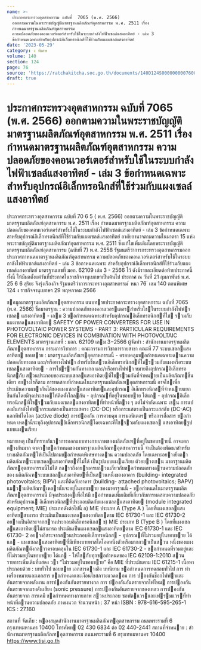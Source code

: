 ```yaml
---
name: >-
  ประกาศกระทรวงอุตสาหกรรม ฉบับที่  7065 (พ.ศ. 2566)
  ออกตามความในพระราชบัญญัติมาตรฐานผลิตภัณฑ์อุตสาหกรรม พ.ศ. 2511 เรื่อง
  กำหนดมาตรฐานผลิตภัณฑ์อุตสาหกรรม
  ความปลอดภัยของคอนเวอร์เตอร์สำหรับใช้ในระบบกำลังไฟฟ้าเซลล์แสงอาทิตย์ - เล่ม 3
  ข้อกำหนดเฉพาะสำหรับอุปกรณ์อิเล็กทรอนิกส์ที่ใช้ร่วมกับแผงเซลล์แสงอาทิตย์
date: '2023-05-29'
category: ง พิเศษ
volume: 140
section: 124
page: 76
source: 'https://ratchakitcha.soc.go.th/documents/140D124S0000000007600.pdf'
draft: true
---
```


# ประกาศกระทรวงอุตสาหกรรม ฉบับที่  7065 (พ.ศ. 2566) ออกตามความในพระราชบัญญัติมาตรฐานผลิตภัณฑ์อุตสาหกรรม พ.ศ. 2511 เรื่อง กำหนดมาตรฐานผลิตภัณฑ์อุตสาหกรรม ความปลอดภัยของคอนเวอร์เตอร์สำหรับใช้ในระบบกำลังไฟฟ้าเซลล์แสงอาทิตย์ - เล่ม 3 ข้อกำหนดเฉพาะสำหรับอุปกรณ์อิเล็กทรอนิกส์ที่ใช้ร่วมกับแผงเซลล์แสงอาทิตย์

ประกาศกระทรวงอุตสาหกรรม ฉบับที่ 70 6 5 ( พ.ศ. 2566) ออกตามความในพระราชบัญญัติมาตรฐานผลิตภัณฑ์อุตสาหกรรม พ.ศ. 2511 เรื่อง กำหนดมาตรฐานผลิตภัณฑ์อุตสาหกรรม ความปลอดภัยของคอนเวอร์เตอร์สำหรับใช้ในระบบกำลังไฟฟ้าเซลล์แสงอาทิตย์ - เล่ม 3 ข้อกำหนดเฉพาะสาหรับอุปกรณ์อิเล็กทรอนิกส์ที่ใช้ร่วมกับแผงเซลล์แสงอาทิตย์ อาศัยอานาจตามความในมาตรา 15 แห่งพระราชบัญญัติมาตรฐานผลิตภัณฑ์อุตสาหกรรม พ.ศ. 2511 ซึ่งแก้ไขเพิ่มเติมโดยพระราชบัญญัติมาตรฐานผลิตภัณฑ์อุตสาหกรรม (ฉบับที่ 7) พ.ศ. 2558 รัฐมนตรีว่าการกระทรวงอุตสาหกรรมออกประกาศกาหนดมาตรฐานผลิตภัณฑ์อุตสาหกรรม ความปลอดภัยของคอนเวอร์เตอร์สาหรับใช้ในระบบกาลังไฟฟ้าเซลล์แสงอาทิตย์ - เล่ม 3 ข้อกาหนดเฉพาะ สำหรับอุปกรณ์อิเล็กทรอนิกส์ที่ใช้ร่วมกับแผงเซลล์แสงอาทิตย์ มาตรฐานเลขที่ มอก. 62109 เล่ม 3 - 2566 ไว้ ดังมีรายละเอียดต่อท้ายประกาศนี้ ทั้งนี้ ให้มีผลตั้งแต่วันที่ประกาศในราชกิจจานุเบกษาเป็นต้นไป ประกาศ ณ วันที่ 21 กุมภาพันธ์ พ.ศ. 25 6 6 สุริยะ จึงรุ่งเรืองกิจ รัฐมนตรีว่าการกระทรวงอุตสาหกรรม ้ หนา 76 ่ เลม 140 ตอนพิเศษ 124 ง ราชกิจจานุเบกษา 29 พฤษภาคม 2566

ขอมูลมาตรฐานผลิตภัณฑอุตสาหกรรม แนบทายประกาศกระทรวงอุตสาหกรรม ฉบับที่ 7065 (พ.ศ. 2566) ชื่อมาตรฐาน : ความปลอดภัยของคอนเวอรเตอรสําหรับใชในระบบกําลังไฟฟาเซลล แสงอาทิตย - เลม 3 ขอกําหนดเฉพาะสําหรับอุปกรณอิเล็กทรอนิกสที่ใช รวมกับแผงเซลลแสงอาทิตย SAFETY OF POWER CONVERTERS FOR USE IN PHOTOVOLTAIC POWER SYSTEMS - PART 3: PARTICULAR REQUIREMENTS FOR ELECTRONIC DEVICES IN COMBINATION WITH PHOTOVOLTAIC ELEMENTS มาตรฐานเลขที่ : มอก. 62109 เลม 3−2566 ผู้จัดทํา : สํานักงานมาตรฐานผลิตภัณฑอุตสาหกรรม กรรมการวิชาการ : คณะกรรมการวิชาการรายสาขา คณะที่ 77 ระบบเซลลแสงอาทิตย ขอบขาย : มาตรฐานผลิตภัณฑอุตสาหกรรมนี้ - ครอบคลุมขอกําหนดเฉพาะดานความปลอดภัยทางกล และ/หรือทางไฟฟา สําหรับชิ้นสวนอิเล็กทรอนิกสที่ใชรวมกับแผงหรือระบบเซลลแสงอาทิตย - การใชรวมกันทางกล และ/หรือทางไฟฟา หมายถึงอุปกรณอิเล็กทรอนิกสกับ สวนประกอบของระบบเซลลแสงอาทิตยที่ใชรวมกันที่จําหนายเป็นผลิตภัณฑชิ้น เดียว อยางไรก็ตาม การทดสอบที่กําหนดในมาตรฐานผลิตภัณฑอุตสาหกรรมนี้ อาจใชเพื่อประเมินความเขากันได้ของแผงเซลลแสงอาทิตยและอุปกรณ อิเล็กทรอนิกสที่จําหนายแยกชิ้นกันโดยมีจุดประสงคให้ติดตั้งใกลกัน - อุปกรณที่อยู่ในขอบขาย ได้แก - อุปกรณอิเล็กทรอนิกสที่ใชรวมกับแผงเซลลแสงอาทิตยที่ทําหน้าที่ตาง ๆ แต่ไม่จํากัดเฉพาะ เชน การแปลงผันกําลังไฟฟากระแสตรงเป็นกระแสตรง (DC-DC) หรือกระแสตรงเป็นกระแสสลับ (DC-AC) แอกทีฟไดโอด (active diode) การปองกัน การควบคุม การมอนิเตอร หรือการสื่อสาร ขอกําหนด เหลานี้ระบุถึงอุปกรณอิเล็กทรอนิกสโดยเฉพาะที่ใชรวมกับแผงเซลล แสงอาทิตยรูปแบบแผนเรียบ

หมายเหตุ เป็นที่ทราบกันวาการออกแบบทางกายภาพของผลิตภัณฑที่อยู่ในขอบขายนี้ อาจแตกตางกันมาก คาดวาขอกําหนดของมาตรฐานผลิตภัณฑอุตสาหกรรมนี้ จําเป็นต้องพัฒนาสําหรับบางผลิตภัณฑให้เป็นไปตามขอกําหนดพิเศษทางดาน ความปลอดภัย โดยเฉพาะอยางยิ่งถาผลิตภัณฑระบบเซลลแสงอาทิตยที่ไม่ได้ เป็นรูปแบบแผนเรียบ ตัวอยางเชน มาตรฐานผลิตภัณฑอุตสาหกรรมนี้ไม่ได้ กลาวถึงอยางครบถวนเกี่ยวกับขอกําหนดทางดานความปลอดภัยของ ผลิตภัณฑระบบเซลลแสงอาทิตยที่เป็นสวนหนึ่งของอาคาร (building- integrated photovoltaics; BIPV) และที่ติดกับอาคาร (building- attached photovoltaics; BAPV) แมวำผลิตภัณฑเหลานั้นจะอยู่ในขอบขาย ของมาตรฐานนี้ - ขอกําหนดในมาตรฐานผลิตภัณฑอุตสาหกรรมนี้ มีจุดประสงคเพื่อให้มี ขอกําหนดเพิ่มเติมที่เกี่ยวกับการทดสอบความปลอดภัยสําหรับอุปกรณ อิเล็กทรอนิกสที่ประกอบติดกับแผงเซลลแสงอาทิตย (module integrated equipment; MIE) ประเภทดังต่อไปนี้ ก) MIE ประเภท A (Type A ) โดยที่แผงเซลลแสงอาทิตยสามารถ ประเมินเป็นแผงเซลลแสงอาทิตยตาม IEC 61730-1 และ IEC 61730-2 อยางเป็นอิสระจากสวนประกอบอิเล็กทรอนิกส ข) MIE ประเภท B (Type B ) โดยที่แผงเซลลแสงอาทิตยไม่สามารถ ประเมินเป็นแผงเซลลแสงอาทิตยตาม IEC 61730-1 และ IEC 61730- 2 อยางอิสระจากสวนประกอบอิเล็กทรอนิกส - อุปกรณที่ไม่รวมอยู่ในขอบขาย ได้แก - แผงเซลลแสงอาทิตยที่มีเพียงบายพาสไดโอดหนึ่งตัวหรือมากกวาเป็นสวน หนึ่งของแผง ผลิตภัณฑดังกลาวครอบคลุมใน IEC 61730-1 และ IEC 61730-2 - ขอกําหนดที่รวมอยู่และที่ไม่รวมอยู่ในขอบขาย ได้แก - ให้ใชกับทุกขอกําหนดของ IEC 62109-1:2010 สวนรายการเพิ่มเติมที่แสดง วา “ไม่รวมอยู่ในขอบขาย” คือ MIE ที่ประเมินตาม IEC 61215-1 เนื้อหาประกอบด้วย : บททั่วไป ขอบขาย เอกสารอางอิง บทนิยาม ขอกําหนดการทดสอบทั่วไป การ ทําเครื่องหมายและเอกสาร ขอกําหนดและเงื่อนไขสภาวะแวดลอม การ ปองกันช็อกไฟฟาและอันตรายจากพลังงาน การปองกันอันตรายทางกล การ ปองกันอันตรายจากไฟไหม การปองกันอันตรายจากแรงดันเสียง (sonic pressure) การปองกันอันตรายจากของเหลว การปองกันอันตรายจาก สารเคมี ขอกําหนดทางกายภาพ สวนประกอบ ซอฟตแวรและเฟรมแวรที่ทํา หน้าที่ดานความปลอดภัย ภาคผนวก จํานวนหน้า : 37 หน้า ISBN : 978-616-595-265-1 ICS : 27.160

สถานที่ จัดเก็บ : หองสมุดสํานักงานมาตรฐานผลิตภัณฑอุตสาหกรรม ถนนพระรามที่ 6 กรุงเทพมหานคร 10400 โทรศัพท 02 430 6834 ต่อ 02 440-2441 สถานที่จําหนาย : สํานักงานมาตรฐานผลิตภัณฑอุตสาหกรรม ถนนพระรามที่ 6 กรุงเทพมหานคร 10400 https://www.tisi.go.th
